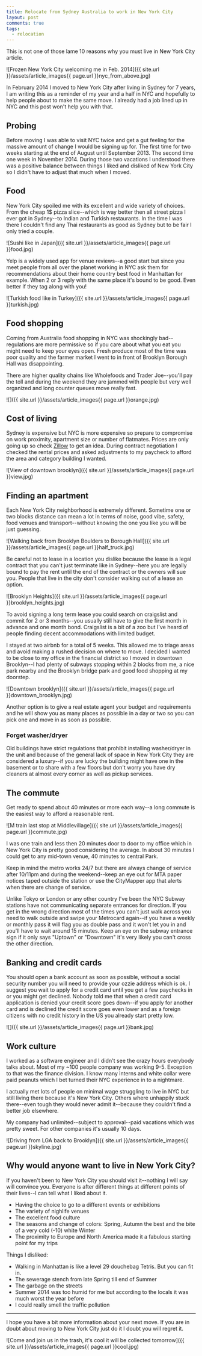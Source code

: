```yaml
---
title: Relocate from Sydney Australia to work in New York City
layout: post
comments: true
tags:
  - relocation
---
```


This is not one of those lame 10 reasons why you must live in New York City article.

![Frozen New York City welcoming me in Feb. 2014]({{ site.url }}/assets/article_images{{ page.url }}nyc_from_above.jpg)

In February 2014 I moved to New York City after living in Sydney for 7 years, I am writing this as a reminder of my year and a half in NYC and hopefully to help people about to make the same move. I already had a job lined up in NYC and this post won't help you with that.
 
## Probing

Before moving I was able to visit NYC twice and get a gut feeling for the massive amount of change I would be signing up for. The first time for two weeks starting at the end of August until September 2013. The second time one week in November 2014. During those two vacations I understood there was a positive balance between things I liked and disliked of New York City so I didn't have to adjust that much when I moved.

## Food

New York City spoiled me with its excellent and wide variety of choices. From the cheap 1$ pizza slice--which is way better then all street pizza I ever got in Sydney--to Indian and Turkish restaurants. In the time I was there I couldn't find any Thai restaurants as good as Sydney but to be fair I only tried a couple.

![Sushi like in Japan]({{ site.url }}/assets/article_images{{ page.url }}food.jpg)

Yelp is a widely used app for venue reviews--a good start but since you meet people from all over the planet working in NYC ask them for recommendations about their home country best food in Manhattan for example. When 2 or 3 reply with the same place it's bound to be good. Even better if they tag along with you!

![Turkish food like in Turkey]({{ site.url }}/assets/article_images{{ page.url }}turkish.jpg)

## Food shopping

Coming from Australia food shopping in NYC was shockingly bad--regulations are more permissive so if you care about what you eat you might need to keep your eyes open. Fresh produce most of the time was poor quality and the farmer market I went to in front of Brooklyn Borough Hall was disappointing.

There are higher quality chains like Wholefoods and Trader Joe--you'll pay the toll and during the weekend they are jammed with people but very well organized and long counter queues move really fast.

![]({{ site.url }}/assets/article_images{{ page.url }}orange.jpg)

## Cost of living

Sydney is expensive but NYC is more expensive so prepare to compromise on work proximity, apartment size or number of flatmates. Prices are only going up so check [Zillow](http://zillow.com) to get an idea. During contract negotiation I checked the rental prices and asked adjustments to my paycheck to afford the area and category building I wanted.

![View of downtown brooklyn]({{ site.url }}/assets/article_images{{ page.url }}view.jpg)

## Finding an apartment

Each New York City neighborhood is extremely different. Sometime one or two blocks distance can mean a lot in terms of noise, good vibe, safety, food venues and transport--without knowing the one you like you will be just guessing.

![Walking back from Brooklyn Boulders to Borough Hall]({{ site.url }}/assets/article_images{{ page.url }}half_truck.jpg)

Be careful not to lease in a location you dislike because the lease is a legal contract that you can't just terminate like in Sydney--here you are legally bound to pay the rent until the end of the contract or the owners will sue you. People that live in the city don't consider walking out of a lease an option.

![Brooklyn Heights]({{ site.url }}/assets/article_images{{ page.url }}brooklyn_heights.jpg)

To avoid signing a long term lease you could search on craigslist and commit for 2 or 3 months--you usually still have to give the first month in advance and one month bond. Craigslist is a bit of a zoo but I've heard of people finding decent accommodations with limited budget.

I stayed at two airbnb for a total of 5 weeks. This allowed me to triage areas and avoid making a rushed decision on where to move. I decided I wanted to be close to my office in the financial district so I moved in downtown Brooklyn--I had plenty of subways stopping within 2 blocks from me, a nice park nearby and the Brooklyn bridge park and good food shopping at my doorstep.

![Downtown brooklyn]({{ site.url }}/assets/article_images{{ page.url }}downtown_brooklyn.jpg)

Another option is to give a real estate agent your budget and requirements and he will show you as many places as possible in a day or two so you can pick one and move in as soon as possible.

### Forget washer/dryer
 
Old buildings have strict regulations that prohibit installing washer/dryer in the unit and because of the general lack of space in New York City they are considered a luxury--if you are lucky the building might have one in the basement or to share with a few floors but don't worry you have dry cleaners at almost every corner as well as pickup services.

## The commute

Get ready to spend about 40 minutes or more each way--a long commute is the easiest way to afford a reasonable rent.

![M train last stop at Middlevillage]({{ site.url }}/assets/article_images{{ page.url }}commute.jpg)

I was one train and less then 20 minutes door to door to my office which in New York City is pretty good considering the average. In about 30 minutes I could get to any mid-town venue, 40 minutes to central Park.

Keep in mind the metro works 24/7 but there are always change of service after 10/11pm and during the weekend--keep an eye out for MTA paper notices taped outside the station or use the CityMapper app that alerts when there are change of service.

Unlike Tokyo or London or any other country I've been the NYC Subway stations have not communicating separate entrances for direction. If you get in the wrong direction most of the times you can't just walk across you need to walk outside and swipe your Metrocard again--if you have a weekly or monthly pass it will flag you as double pass and it won't let you in and you'll have to wait around 15 minutes. Keep an eye on the subway entrance sign if it only says "Uptown" or "Downtown" it's very likely you can't cross the other direction.


## Banking and credit cards

You should open a bank account as soon as possible, without a social security number you will need to provide your ozzie address which is ok. I suggest you wait to apply for a credit card until you get a few paychecks in or you might get declined. Nobody told me that when a credit card application is denied your credit score goes down--if you apply for another card and is declined the credit score goes even lower and as a foreign citizens with no credit history in the US you already start pretty low.

![]({{ site.url }}/assets/article_images{{ page.url }}bank.jpg)

## Work culture

I worked as a software engineer and I didn't see the crazy hours everybody talks about. Most of my ~100 people company was working 9-5. Exception to that was the finance division. I know many interns and white collar were paid peanuts which I bet turned their NYC experience in to a nightmare. 

I actually met lots of people on minimal wage struggling to live in NYC but still living there because it's New York City. Others where unhappily stuck there--even tough they would never admit it--because they couldn't find a better job elsewhere.

My company had unlimited--subject to approval--paid vacations which was pretty sweet. For other companies it's usually 10 days.

![Driving from LGA back to Brooklyn]({{ site.url }}/assets/article_images{{ page.url }}skyline.jpg)

## Why would anyone want to live in New York City?

If you haven't been to New York City you should visit it--nothing I will say will convince you. Everyone is after different things at different points of their lives--I can tell what I liked about it.

* Having the choice to go to a different events or exhibitions
* The variety of nighlife venues
* The excellent food culture
* The seasons and change of colors: Spring, Autumn the best and the bite of a very cold (-10) white Winter
* The proximity to Europe and North America made it a fabulous starting point for my trips

Things I disliked:

* Walking in Manhattan is like a level 29 douchebag Tetris. But you can fit in.
* The sewerage stench from late Spring till end of Summer
* The garbage on the streets
* Summer 2014 was too humid for me but according to the locals it was much worst the year before
* I could really smell the traffic pollution

---

I hope you have a bit more information about your next move. If you are in doubt about moving to New York City just do it I doubt you will regret it.

![Come and join us in the trash, it's cool it will be collected tomorrow]({{ site.url }}/assets/article_images{{ page.url }}cool.jpg)
